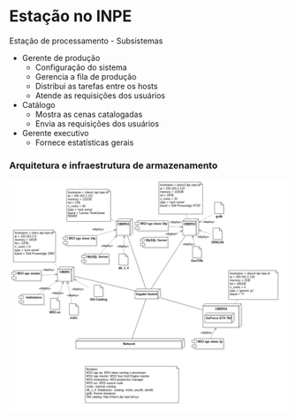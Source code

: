 # Estação no INPE

 Estação de processamento - Subsistemas

* Gerente de produção
  * Configuração do sistema
  * Gerencia a fila de produção
  * Distribui as tarefas entre os hosts
  * Atende as requisições dos usuários
* Catálogo
  * Mostra as cenas catalogadas
  * Envia as requisições dos usuários
* Gerente executivo
  * Fornece estatísticas gerais

### Arquitetura e infraestrutura de armazenamento

![Arquitetura e processos dos servidores utilizados para processamento de imagens CBERS](.gitbook/assets/proc_env_dpi.png)



